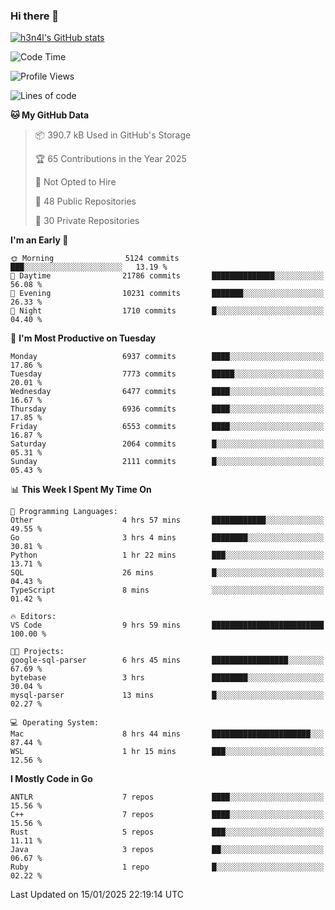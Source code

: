 ### Hi there 👋

[![h3n4l's GitHub stats](https://github-readme-stats.vercel.app/api?username=h3n4l&count_private=true&show_icons=true&theme=radical)](https://github.com/h3n4l/github-readme-stats)

<!--START_SECTION:waka-->
![Code Time](http://img.shields.io/badge/Code%20Time-2%2C050%20hrs%2053%20mins-blue)

![Profile Views](http://img.shields.io/badge/Profile%20Views-0-blue)

![Lines of code](https://img.shields.io/badge/From%20Hello%20World%20I%27ve%20Written-15.6%20million%20lines%20of%20code-blue)

**🐱 My GitHub Data** 

> 📦 390.7 kB Used in GitHub's Storage 
 > 
> 🏆 65 Contributions in the Year 2025
 > 
> 🚫 Not Opted to Hire
 > 
> 📜 48 Public Repositories 
 > 
> 🔑 30 Private Repositories 
 > 
**I'm an Early 🐤** 

```text
🌞 Morning                5124 commits        ███░░░░░░░░░░░░░░░░░░░░░░   13.19 % 
🌆 Daytime                21786 commits       ██████████████░░░░░░░░░░░   56.08 % 
🌃 Evening                10231 commits       ███████░░░░░░░░░░░░░░░░░░   26.33 % 
🌙 Night                  1710 commits        █░░░░░░░░░░░░░░░░░░░░░░░░   04.40 % 
```
📅 **I'm Most Productive on Tuesday** 

```text
Monday                   6937 commits        ████░░░░░░░░░░░░░░░░░░░░░   17.86 % 
Tuesday                  7773 commits        █████░░░░░░░░░░░░░░░░░░░░   20.01 % 
Wednesday                6477 commits        ████░░░░░░░░░░░░░░░░░░░░░   16.67 % 
Thursday                 6936 commits        ████░░░░░░░░░░░░░░░░░░░░░   17.85 % 
Friday                   6553 commits        ████░░░░░░░░░░░░░░░░░░░░░   16.87 % 
Saturday                 2064 commits        █░░░░░░░░░░░░░░░░░░░░░░░░   05.31 % 
Sunday                   2111 commits        █░░░░░░░░░░░░░░░░░░░░░░░░   05.43 % 
```


📊 **This Week I Spent My Time On** 

```text
💬 Programming Languages: 
Other                    4 hrs 57 mins       ████████████░░░░░░░░░░░░░   49.55 % 
Go                       3 hrs 4 mins        ████████░░░░░░░░░░░░░░░░░   30.81 % 
Python                   1 hr 22 mins        ███░░░░░░░░░░░░░░░░░░░░░░   13.71 % 
SQL                      26 mins             █░░░░░░░░░░░░░░░░░░░░░░░░   04.43 % 
TypeScript               8 mins              ░░░░░░░░░░░░░░░░░░░░░░░░░   01.42 % 

🔥 Editors: 
VS Code                  9 hrs 59 mins       █████████████████████████   100.00 % 

🐱‍💻 Projects: 
google-sql-parser        6 hrs 45 mins       █████████████████░░░░░░░░   67.69 % 
bytebase                 3 hrs               ████████░░░░░░░░░░░░░░░░░   30.04 % 
mysql-parser             13 mins             █░░░░░░░░░░░░░░░░░░░░░░░░   02.27 % 

💻 Operating System: 
Mac                      8 hrs 44 mins       ██████████████████████░░░   87.44 % 
WSL                      1 hr 15 mins        ███░░░░░░░░░░░░░░░░░░░░░░   12.56 % 
```

**I Mostly Code in Go** 

```text
ANTLR                    7 repos             ████░░░░░░░░░░░░░░░░░░░░░   15.56 % 
C++                      7 repos             ████░░░░░░░░░░░░░░░░░░░░░   15.56 % 
Rust                     5 repos             ███░░░░░░░░░░░░░░░░░░░░░░   11.11 % 
Java                     3 repos             ██░░░░░░░░░░░░░░░░░░░░░░░   06.67 % 
Ruby                     1 repo              █░░░░░░░░░░░░░░░░░░░░░░░░   02.22 % 
```




 Last Updated on 15/01/2025 22:19:14 UTC
<!--END_SECTION:waka-->

